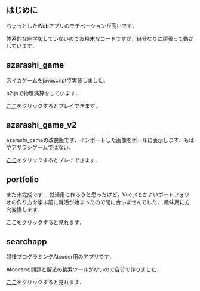 ## はじめに
ちょっとしたWebアプリのモチベーションが高いです．

体系的な座学をしていないのでお粗末なコードですが，自分なりに頑張って動かしています．

## azarashi_game
スイカゲームをjavascriptで実装しました．

p2.jsで物理演算をしています．

[ここ](https://andoryoto.github.io/WebApplication/azarashi_game/)をクリックするとプレイできます．

## azarashi_game_v2
azarashi_gameの改良版です．インポートした画像をボールに表示します．もはやアザラシゲームではない．

[ここ](https://andoryoto.github.io/WebApplication/azarashi_game_v2/)をクリックするとプレイできます．

## portfolio
まだ未完成です．
就活用に作ろうと思ったけど，Vue.jsとかよいポートフォリオの作り方を学ぶ前に就活が始まったので間に合いませんでした．
趣味用に方向変換します．

[ここ](https://andoryoto.github.io/WebApplication/portfolio/)をクリックすると見れます．

## searchapp
競技プログラミングAtcoder用のアプリです．

Atcoderの問題と解法の検索ツールがないので自分で作りました．

[ここ](https://andoryoto.github.io/WebApplication/searchapp/)をクリックすると見れます．
